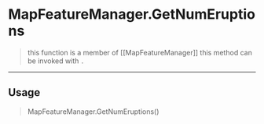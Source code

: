 # MapFeatureManager.GetNumEruptions
> this function is a member of [[MapFeatureManager]]
> this method can be invoked with `.`
-----
## Usage
> MapFeatureManager.GetNumEruptions()

